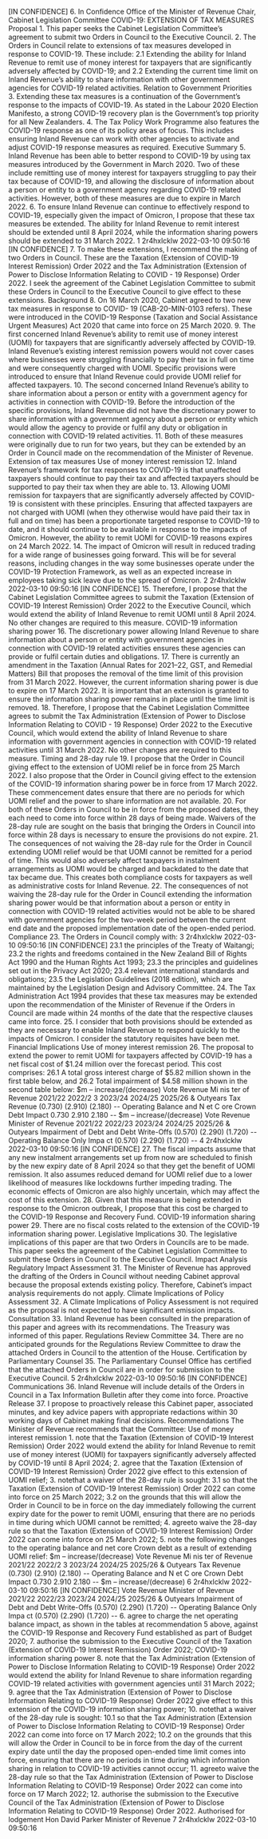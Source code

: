 \[IN CONFIDENCE\] 6. In Confidence Office of the Minister of Revenue Chair, Cabinet Legislation Committee COVID-19: EXTENSION OF TAX MEASURES Proposal 1. This paper seeks the Cabinet Legislation Committee’s agreement to submit two Orders in Council to the Executive Council. 2. The Orders in Council relate to extensions of tax measures developed in response to COVID-19. These include: 2.1 Extending the ability for Inland Revenue to remit use of money interest for taxpayers that are significantly adversely affected by COVID-19; and 2.2 Extending the current time limit on Inland Revenue’s ability to share information with other government agencies for COVID-19 related activities. Relation to Government Priorities 3. Extending these tax measures is a continuation of the Government’s response to the impacts of COVID-19. As stated in the Labour 2020 Election Manifesto, a strong COVID-19 recovery plan is the Government’s top priority for all New Zealanders. 4. The Tax Policy Work Programme also features the COVID-19 response as one of its policy areas of focus. This includes ensuring Inland Revenue can work with other agencies to activate and adjust COVID-19 response measures as required. Executive Summary 5. Inland Revenue has been able to better respond to COVID-19 by using tax measures introduced by the Government in March 2020. Two of these include remitting use of money interest for taxpayers struggling to pay their tax because of COVID-19, and allowing the disclosure of information about a person or entity to a government agency regarding COVID-19 related activities. However, both of these measures are due to expire in March 2022. 6. To ensure Inland Revenue can continue to effectively respond to COVID-19, especially given the impact of Omicron, I propose that these tax measures be extended. The ability for Inland Revenue to remit interest should be extended until 8 April 2024, while the information sharing powers should be extended to 31 March 2022. 1 2r4hxlcklw 2022-03-10 09:50:16 \[IN CONFIDENCE\] 7. To make these extensions, I recommend the making of two Orders in Council. These are the Taxation (Extension of COVID-19 Interest Remission) Order 2022 and the Tax Administration (Extension of Power to Disclose Information Relating to COVID - 19 Response) Order 2022. I seek the agreement of the Cabinet Legislation Committee to submit these Orders in Council to the Executive Council to give effect to these extensions. Background 8. On 16 March 2020, Cabinet agreed to two new tax measures in response to COVID- 19 (CAB-20-MIN-0103 refers). These were introduced in the COVID-19 Response (Taxation and Social Assistance Urgent Measures) Act 2020 that came into force on 25 March 2020. 9. The first concerned Inland Revenue’s ability to remit use of money interest (UOMI) for taxpayers that are significantly adversely affected by COVID-19. Inland Revenue’s existing interest remission powers would not cover cases where businesses were struggling financially to pay their tax in full on time and were consequently charged with UOMI. Specific provisions were introduced to ensure that Inland Revenue could provide UOMI relief for affected taxpayers. 10. The second concerned Inland Revenue’s ability to share information about a person or entity with a government agency for activities in connection with COVID-19. Before the introduction of the specific provisions, Inland Revenue did not have the discretionary power to share information with a government agency about a person or entity which would allow the agency to provide or fulfil any duty or obligation in connection with COVID-19 related activities. 11. Both of these measures were originally due to run for two years, but they can be extended by an Order in Council made on the recommendation of the Minister of Revenue. Extension of tax measures Use of money interest remission 12. Inland Revenue’s framework for tax responses to COVID-19 is that unaffected taxpayers should continue to pay their tax and affected taxpayers should be supported to pay their tax when they are able to. 13. Allowing UOMI remission for taxpayers that are significantly adversely affected by COVID-19 is consistent with these principles. Ensuring that affected taxpayers are not charged with UOMI (when they otherwise would have paid their tax in full and on time) has been a proportionate targeted response to COVID-19 to date, and it should continue to be available in response to the impacts of Omicron. However, the ability to remit UOMI for COVID-19 reasons expires on 24 March 2022. 14. The impact of Omicron will result in reduced trading for a wide range of businesses going forward. This will be for several reasons, including changes in the way some businesses operate under the COVID-19 Protection Framework, as well as an expected increase in employees taking sick leave due to the spread of Omicron. 2 2r4hxlcklw 2022-03-10 09:50:16 \[IN CONFIDENCE\] 15. Therefore, I propose that the Cabinet Legislation Committee agrees to submit the Taxation (Extension of COVID-19 Interest Remission) Order 2022 to the Executive Council, which would extend the ability of Inland Revenue to remit UOMI until 8 April 2024. No other changes are required to this measure. COVID-19 information sharing power 16. The discretionary power allowing Inland Revenue to share information about a person or entity with government agencies in connection with COVID-19 related activities ensures these agencies can provide or fulfil certain duties and obligations. 17. There is currently an amendment in the Taxation (Annual Rates for 2021–22, GST, and Remedial Matters) Bill that proposes the removal of the time limit of this provision from 31 March 2022. However, the current information sharing power is due to expire on 17 March 2022. It is important that an extension is granted to ensure the information sharing power remains in place until the time limit is removed. 18. Therefore, I propose that the Cabinet Legislation Committee agrees to submit the Tax Administration (Extension of Power to Disclose Information Relating to COVID - 19 Response) Order 2022 to the Executive Council, which would extend the ability of Inland Revenue to share information with government agencies in connection with COVID-19 related activities until 31 March 2022. No other changes are required to this measure. Timing and 28-day rule 19. I propose that the Order in Council giving effect to the extension of UOMI relief be in force from 25 March 2022. I also propose that the Order in Council giving effect to the extension of the COVID-19 information sharing power be in force from 17 March 2022. These commencement dates ensure that there are no periods for which UOMI relief and the power to share information are not available. 20. For both of these Orders in Council to be in force from the proposed dates, they each need to come into force within 28 days of being made. Waivers of the 28-day rule are sought on the basis that bringing the Orders in Council into force within 28 days is necessary to ensure the provisions do not expire. 21. The consequences of not waiving the 28-day rule for the Order in Council extending UOMI relief would be that UOMI cannot be remitted for a period of time. This would also adversely affect taxpayers in instalment arrangements as UOMI would be charged and backdated to the date that tax became due. This creates both compliance costs for taxpayers as well as administrative costs for Inland Revenue. 22. The consequences of not waiving the 28-day rule for the Order in Council extending the information sharing power would be that information about a person or entity in connection with COVID-19 related activities would not be able to be shared with government agencies for the two-week period between the current end date and the proposed implementation date of the open-ended period. Compliance 23. The Orders in Council comply with: 3 2r4hxlcklw 2022-03-10 09:50:16 \[IN CONFIDENCE\] 23.1 the principles of the Treaty of Waitangi; 23.2 the rights and freedoms contained in the New Zealand Bill of Rights Act 1990 and the Human Rights Act 1993; 23.3 the principles and guidelines set out in the Privacy Act 2020; 23.4 relevant international standards and obligations; 23.5 the Legislation Guidelines (2018 edition), which are maintained by the Legislation Design and Advisory Committee. 24. The Tax Administration Act 1994 provides that these tax measures may be extended upon the recommendation of the Minister of Revenue if the Orders in Council are made within 24 months of the date that the respective clauses came into force. 25. I consider that both provisions should be extended as they are necessary to enable Inland Revenue to respond quickly to the impacts of Omicron. I consider the statutory requisites have been met. Financial Implications Use of money interest remission 26. The proposal to extend the power to remit UOMI for taxpayers affected by COVID-19 has a net fiscal cost of $1.24 million over the forecast period. This cost comprises: 26.1 A total gross interest charge of $5.82 million shown in the first table below, and 26.2 Total impairment of $4.58 million shown in the second table below: $m – increase/(decrease) Vote Revenue Mi nis ter of Revenue 2021/22 2022/2 3 2023/24 2024/25 2025/26 & Outyears Tax Revenue (0.730) (2.910) (2.180) -- Operating Balance and N et C ore Crown Debt Impact 0.730 2.910 2.180 -- $m – increase/(decrease) Vote Revenue Minister of Revenue 2021/22 2022/23 2023/24 2024/25 2025/26 & Outyears Impairment of Debt and Debt Write-Offs (0.570) (2.290) (1.720) -- Operating Balance Only Impa ct (0.570) (2.290) (1.720) -- 4 2r4hxlcklw 2022-03-10 09:50:16 \[IN CONFIDENCE\] 27. The fiscal impacts assume that any new instalment arrangements set up from now are scheduled to finish by the new expiry date of 8 April 2024 so that they get the benefit of UOMI remission. It also assumes reduced demand for UOMI relief due to a lower likelihood of measures like lockdowns further impeding trading. The economic effects of Omicron are also highly uncertain, which may affect the cost of this extension. 28. Given that this measure is being extended in response to the Omicron outbreak, I propose that this cost be charged to the COVID-19 Response and Recovery Fund. COVID-19 information sharing power 29. There are no fiscal costs related to the extension of the COVID-19 information sharing power. Legislative Implications 30. The legislative implications of this paper are that two Orders in Councils are to be made. This paper seeks the agreement of the Cabinet Legislation Committee to submit these Orders in Council to the Executive Council. Impact Analysis Regulatory Impact Assessment 31. The Minister of Revenue has approved the drafting of the Orders in Council without needing Cabinet approval because the proposal extends existing policy. Therefore, Cabinet’s impact analysis requirements do not apply. Climate Implications of Policy Assessment 32. A Climate Implications of Policy Assessment is not required as the proposal is not expected to have significant emission impacts. Consultation 33. Inland Revenue has been consulted in the preparation of this paper and agrees with its recommendations. The Treasury was informed of this paper. Regulations Review Committee 34. There are no anticipated grounds for the Regulations Review Committee to draw the attached Orders in Council to the attention of the House. Certification by Parliamentary Counsel 35. The Parliamentary Counsel Office has certified that the attached Orders in Council are in order for submission to the Executive Council. 5 2r4hxlcklw 2022-03-10 09:50:16 \[IN CONFIDENCE\] Communications 36. Inland Revenue will include details of the Orders in Council in a Tax Information Bulletin after they come into force. Proactive Release 37. I propose to proactively release this Cabinet paper, associated minutes, and key advice papers with appropriate redactions within 30 working days of Cabinet making final decisions. Recommendations The Minister of Revenue recommends that the Committee: Use of money interest remission 1. note that the Taxation (Extension of COVID-19 Interest Remission) Order 2022 would extend the ability for Inland Revenue to remit use of money interest (UOMI) for taxpayers significantly adversely affected by COVID-19 until 8 April 2024; 2. agree that the Taxation (Extension of COVID-19 Interest Remission) Order 2022 give effect to this extension of UOMI relief; 3. notethat a waiver of the 28-day rule is sought: 3.1 so that the Taxation (Extension of COVID-19 Interest Remission) Order 2022 can come into force on 25 March 2022; 3.2 on the grounds that this will allow the Order in Council to be in force on the day immediately following the current expiry date for the power to remit UOMI, ensuring that there are no periods in time during which UOMI cannot be remitted; 4. agreeto waive the 28-day rule so that the Taxation (Extension of COVID-19 Interest Remission) Order 2022 can come into force on 25 March 2022; 5. note the following changes to the operating balance and net core Crown debt as a result of extending UOMI relief: $m – increase/(decrease) Vote Revenue Mi nis ter of Revenue 2021/22 2022/2 3 2023/24 2024/25 2025/26 & Outyears Tax Revenue (0.730) (2.910) (2.180) -- Operating Balance and N et C ore Crown Debt Impact 0.730 2.910 2.180 -- $m – increase/(decrease) 6 2r4hxlcklw 2022-03-10 09:50:16 \[IN CONFIDENCE\] Vote Revenue Minister of Revenue 2021/22 2022/23 2023/24 2024/25 2025/26 & Outyears Impairment of Debt and Debt Write-Offs (0.570) (2.290) (1.720) -- Operating Balance Only Impa ct (0.570) (2.290) (1.720) -- 6. agree to charge the net operating balance impact, as shown in the tables at recommendation 5 above, against the COVID-19 Response and Recovery Fund established as part of Budget 2020; 7. authorise the submission to the Executive Council of the Taxation (Extension of COVID-19 Interest Remission) Order 2022; COVID-19 information sharing power 8. note that the Tax Administration (Extension of Power to Disclose Information Relating to COVID-19 Response) Order 2022 would extend the ability for Inland Revenue to share information regarding COVID-19 related activities with government agencies until 31 March 2022; 9. agree that the Tax Administration (Extension of Power to Disclose Information Relating to COVID-19 Response) Order 2022 give effect to this extension of the COVID-19 information sharing power; 10. notethat a waiver of the 28-day rule is sought: 10.1 so that the Tax Administration (Extension of Power to Disclose Information Relating to COVID-19 Response) Order 2022 can come into force on 17 March 2022; 10.2 on the grounds that this will allow the Order in Council to be in force from the day of the current expiry date until the day the proposed open-ended time limit comes into force, ensuring that there are no periods in time during which information sharing in relation to COVID-19 activities cannot occur; 11. agreeto waive the 28-day rule so that the Tax Administration (Extension of Power to Disclose Information Relating to COVID-19 Response) Order 2022 can come into force on 17 March 2022; 12. authorise the submission to the Executive Council of the Tax Administration (Extension of Power to Disclose Information Relating to COVID-19 Response) Order 2022. Authorised for lodgement Hon David Parker Minister of Revenue 7 2r4hxlcklw 2022-03-10 09:50:16